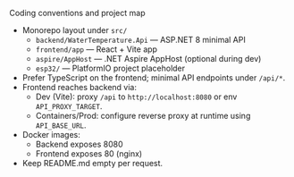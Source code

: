 Coding conventions and project map

- Monorepo layout under `src/`
  - `backend/WaterTemperature.Api` — ASP.NET 8 minimal API
  - `frontend/app` — React + Vite app
  - `aspire/AppHost` — .NET Aspire AppHost (optional during dev)
  - `esp32/` — PlatformIO project placeholder
- Prefer TypeScript on the frontend; minimal API endpoints under `/api/*`.
- Frontend reaches backend via:
  - Dev (Vite): proxy `/api` to `http://localhost:8080` or env `API_PROXY_TARGET`.
  - Containers/Prod: configure reverse proxy at runtime using `API_BASE_URL`.
- Docker images:
  - Backend exposes 8080
  - Frontend exposes 80 (nginx)
- Keep README.md empty per request.
